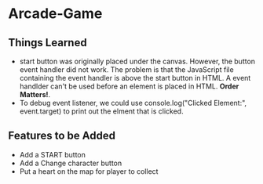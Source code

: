 Arcade-Game
===============================


## Things Learned
- start button was originally placed under the canvas. However, the button event handler did not work. The problem is that the JavaScript file containing the event handler is above the start button in HTML. A event handlder can't be used before an element is placed in HTML. **Order Matters!**.
- To debug event listener, we could use console.log("Clicked Element:", event.target) to print out the elment that is clicked.

## Features to be Added
- Add a START button
- Add a Change character button
- Put a heart on the map for player to collect


